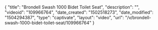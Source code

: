 {
    "title": "Brondell Swash 1000 Bidet Toilet Seat",
    "description": "",
    "videoid": "109966764",
    "date_created": "1502518273",
    "date_modified": "1504294387",
    "type": "captivate",
    "layout": "video",
    "url": "\/v\/brondell-swash-1000-bidet-toilet-seat\/109966764"
}